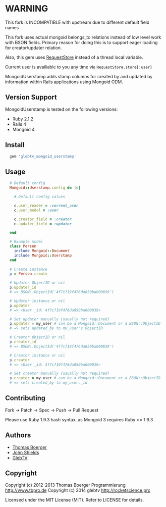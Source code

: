 # WARNING

This fork is INCOMPATIBLE with upstream due to different default field names

This fork uses actual mongoid belongs_to relations instead of low level work with BSON fields. Primary reason for doing
this is to support eager loading for creator/updater relation.

Also, this gem uses [RequestStore](https://github.com/steveklabnik/request_store) instead of a thread local variable.

Current user is availiable to you any time via ```RequestStore.store[:user]```

MongoidUserstamp adds stamp columns for created by and updated by information within Rails applications using Mongoid ODM.

## Version Support

MongoidUserstamp is tested on the following versions:

* Ruby 2.1.2
* Rails 4
* Mongoid 4

## Install

```ruby
  gem 'glebtv_mongoid_userstamp'
```

## Usage

```ruby
  # Default config
  Mongoid::Userstamp.config do |c|

    # Default config values

    c.user_reader = :current_user
    c.user_model = :user

    c.creator_field = :creator
    c.updater_field = :updater

  end

  # Example model
  class Person
    include Mongoid::Document
    include Mongoid::Userstamp
  end
 
  # Create instance
  p = Person.create

  # Updater ObjectID or nil
  p.updater_id
  # => BSON::ObjectId('4f7c719f476da850ba000039')

  # Updater instance or nil
  p.updater
  # => <User _id: 4f7c719f476da850ba000039>

  # Set updater manually (usually not required)
  p.updater = my_user # can be a Mongoid::Document or a BSON::ObjectID
  # => sets updated_by to my_user's ObjectID

  # Creator ObjectID or nil
  p.creator_id
  # => BSON::ObjectId('4f7c719f476da850ba000039')

  # Creator instance or nil
  p.creator
  # => <User _id: 4f7c719f476da850ba000039>

  # Set creator manually (usually not required)
  p.creator = my_user # can be a Mongoid::Document or a BSON::ObjectID
  # => sets created_by to my_user._id
```

## Contributing

Fork -> Patch -> Spec -> Push -> Pull Request

Please use Ruby 1.9.3 hash syntax, as Mongoid 3 requires Ruby >= 1.9.3

## Authors

* [Thomas Boerger](http://www.tbpro.de)
* [John Shields](https://github.com/johnnyshields)
* [GlebTV](https://github.com/glebtv)

## Copyright

Copyright (c) 2012-2013 Thomas Boerger Programmierung <http://www.tbpro.de>
Copyright (c) 2014 glebtv <http://rocketscience.pro>

Licensed under the MIT License (MIT). Refer to LICENSE for details.
